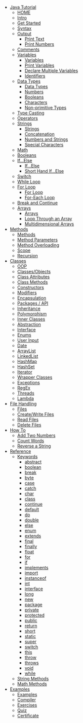 - [Java Tutorial]()
    - [HOME]()
    - [Intro]()
    - [Get Started]()
    - [Syntax]()
    - [Output]()
        - [Print Text]()
        - [Print Numbers]()
    - [Comments]()
    - [Variables]()
        - [Variables]()
        - [Print Variables]()
        - [Declare Multiple Variables]()
        - [Identifiers]()
    - [Data Types]()
        - [Data Types]()
        - [Numbers]()
        - [Booleans]()
        - [Characters]()
        - [Non-primitive Types]()
    - [Type Casting]()
    - [Operators]()
    - [Strings]()
        - [Strings]()
        - [Concatenation]()
        - [Numbers and Strings]()
        - [Special Characters]()
    - [Math]()
    - [Booleans]()
    - [If...Else]()
        - [If...Else]()
        - [Short Hand If...Else]()
    - [Switch]()
    - [While Loop]()
    - [For Loop]()
        - [For Loop]()
        - [For-Each Loop]()
    - [Break and Continue]()
    - [Arrays]()
        - [Arrays]()
        - [Loop Through an Array]()
        - [Multidimensional Arrays]()
- [Methods]()
    - [Methods]()
    - [Method Parameters]()
    - [Method Overloading]()
    - [Scope]()
    - [Recursion]()
- [Classes]()
    - [OOP]()
    - [Classes/Objects]()
    - [Class Attributes]()
    - [Class Methods]()
    - [Constructors]()
    - [Modifiers]()
    - [Encapsulation]()
    - [Packages / API]()
    - [Inheritance]()
    - [Polymorphism]()
    - [Inner Classes]()
    - [Abstraction]()
    - [Interface]()
    - [Enums]()
    - [User Input]()
    - [Date]()
    - [ArrayList]()
    - [LinkedList]()
    - [HashMap]()
    - [HashSet]()
    - [Iterator]()
    - [Wrapper Classes]()
    - [Exceptions]()
    - [RegEx]()
    - [Threads]()
    - [Lambda]()
- [File Handling]()
    - [Files]()
    - [Create/Write Files]()
    - [Read Files]()
    - [Delete Files]()
- [How To]()
    - [Add Two Numbers]()
    - [Count Words]()
    - [Reverse a String]()
- [Reference]()
    - [Keywords]()
        - [abstract]()
        - [boolean]()
        - [break]()
        - [byte]()
        - [case]()
        - [catch]()
        - [char]()
        - [class]()
        - [continue]()
        - [default]()
        - [do]()
        - [double]()
        - [else]()
        - [enum]()
        - [extends]()
        - [final]()
        - [finally]()
        - [float]()
        - [for]()
        - [if]()
        - [implements]()
        - [import]()
        - [instanceof]()
        - [int]()
        - [interface]()
        - [long]()
        - [new]()
        - [package]()
        - [private]()
        - [protected]()
        - [public]()
        - [return]()
        - [short]()
        - [static]()
        - [super]()
        - [switch]()
        - [this]()
        - [throw]()
        - [throws]()
        - [void]()
        - [while]()
    - [String Methods]()
    - [Math Methods]()
- [Examples]()
    - [Examples]()
    - [Compiler]()
    - [Exercises]()
    - [Quiz]()
    - [Certificate]()